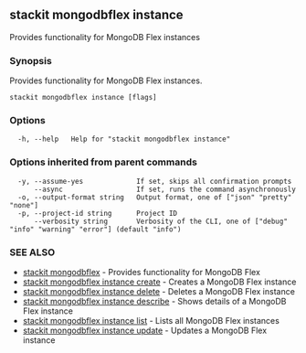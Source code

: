 ## stackit mongodbflex instance

Provides functionality for MongoDB Flex instances

### Synopsis

Provides functionality for MongoDB Flex instances.

```
stackit mongodbflex instance [flags]
```

### Options

```
  -h, --help   Help for "stackit mongodbflex instance"
```

### Options inherited from parent commands

```
  -y, --assume-yes             If set, skips all confirmation prompts
      --async                  If set, runs the command asynchronously
  -o, --output-format string   Output format, one of ["json" "pretty" "none"]
  -p, --project-id string      Project ID
      --verbosity string       Verbosity of the CLI, one of ["debug" "info" "warning" "error"] (default "info")
```

### SEE ALSO

* [stackit mongodbflex](./stackit_mongodbflex.md)	 - Provides functionality for MongoDB Flex
* [stackit mongodbflex instance create](./stackit_mongodbflex_instance_create.md)	 - Creates a MongoDB Flex instance
* [stackit mongodbflex instance delete](./stackit_mongodbflex_instance_delete.md)	 - Deletes a MongoDB Flex instance
* [stackit mongodbflex instance describe](./stackit_mongodbflex_instance_describe.md)	 - Shows details  of a MongoDB Flex instance
* [stackit mongodbflex instance list](./stackit_mongodbflex_instance_list.md)	 - Lists all MongoDB Flex instances
* [stackit mongodbflex instance update](./stackit_mongodbflex_instance_update.md)	 - Updates a MongoDB Flex instance

